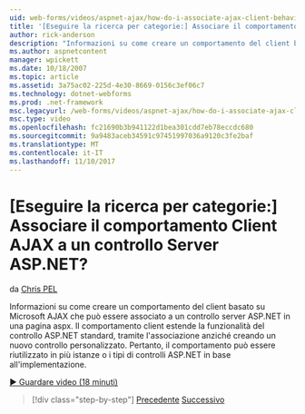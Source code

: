 ```yaml
---
uid: web-forms/videos/aspnet-ajax/how-do-i-associate-ajax-client-behavior-with-an-aspnet-server-control
title: '[Eseguire la ricerca per categorie:] Associare il comportamento Client AJAX a un controllo Server ASP.NET? | Microsoft Docs'
author: rick-anderson
description: "Informazioni su come creare un comportamento del client basato su Microsoft AJAX che può essere associato a un controllo server ASP.NET in una pagina aspx. Il comportamento del client e..."
ms.author: aspnetcontent
manager: wpickett
ms.date: 10/18/2007
ms.topic: article
ms.assetid: 3a75ac02-225d-4e30-8669-0156c3ef06c7
ms.technology: dotnet-webforms
ms.prod: .net-framework
msc.legacyurl: /web-forms/videos/aspnet-ajax/how-do-i-associate-ajax-client-behavior-with-an-aspnet-server-control
msc.type: video
ms.openlocfilehash: fc21690b3b941122d1bea301cdd7eb78eccdc680
ms.sourcegitcommit: 9a9483aceb34591c97451997036a9120c3fe2baf
ms.translationtype: MT
ms.contentlocale: it-IT
ms.lasthandoff: 11/10/2017
---
```

<a name="how-do-i-associate-ajax-client-behavior-with-an-aspnet-server-control"></a>[Eseguire la ricerca per categorie:] Associare il comportamento Client AJAX a un controllo Server ASP.NET?
====================
da [Chris PEL](https://twitter.com/chrispels)

Informazioni su come creare un comportamento del client basato su Microsoft AJAX che può essere associato a un controllo server ASP.NET in una pagina aspx. Il comportamento client estende la funzionalità del controllo ASP.NET standard, tramite l'associazione anziché creando un nuovo controllo personalizzato. Pertanto, il comportamento può essere riutilizzato in più istanze o i tipi di controlli ASP.NET in base all'implementazione.

[&#9654; Guardare video (18 minuti)](https://channel9.msdn.com/Blogs/ASP-NET-Site-Videos/how-do-i-associate-ajax-client-behavior-with-an-aspnet-server-control)

>[!div class="step-by-step"]
[Precedente](how-do-i-build-custom-server-controls-that-work-with-or-without-aspnet-ajax.md)
[Successivo](how-do-i-retrieve-values-from-server-side-ajax-controls.md)
